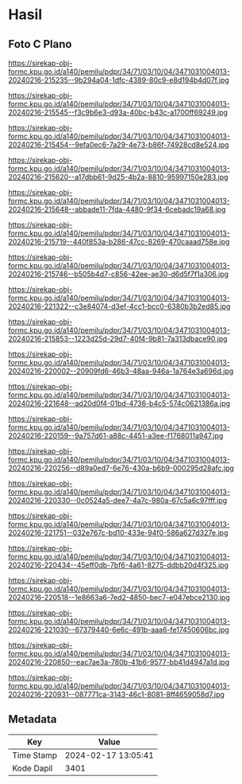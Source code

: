 # Hasil

## Foto C Plano

https://sirekap-obj-formc.kpu.go.id/a140/pemilu/pdpr/34/71/03/10/04/3471031004013-20240216-215235--9b294a04-1dfc-4389-80c9-e8d194b4d07f.jpg

https://sirekap-obj-formc.kpu.go.id/a140/pemilu/pdpr/34/71/03/10/04/3471031004013-20240216-215545--f3c9b6e3-d93a-40bc-b43c-a1700ff69249.jpg

https://sirekap-obj-formc.kpu.go.id/a140/pemilu/pdpr/34/71/03/10/04/3471031004013-20240216-215454--9efa0ec6-7a29-4e73-b86f-74928cd8e524.jpg

https://sirekap-obj-formc.kpu.go.id/a140/pemilu/pdpr/34/71/03/10/04/3471031004013-20240216-215620--a17dbb61-9d25-4b2a-8810-95997150e283.jpg

https://sirekap-obj-formc.kpu.go.id/a140/pemilu/pdpr/34/71/03/10/04/3471031004013-20240216-215648--abbade11-7fda-4480-9f34-6cebadc19a68.jpg

https://sirekap-obj-formc.kpu.go.id/a140/pemilu/pdpr/34/71/03/10/04/3471031004013-20240216-215719--440f853a-b286-47cc-8269-470caaad758e.jpg

https://sirekap-obj-formc.kpu.go.id/a140/pemilu/pdpr/34/71/03/10/04/3471031004013-20240216-215746--b505b4d7-c856-42ee-ae30-d6d5f7f1a306.jpg

https://sirekap-obj-formc.kpu.go.id/a140/pemilu/pdpr/34/71/03/10/04/3471031004013-20240216-221322--c3e84074-d3ef-4cc1-bcc0-6380b3b2ed85.jpg

https://sirekap-obj-formc.kpu.go.id/a140/pemilu/pdpr/34/71/03/10/04/3471031004013-20240216-215853--1223d25d-29d7-40f4-9b81-7a313dbace90.jpg

https://sirekap-obj-formc.kpu.go.id/a140/pemilu/pdpr/34/71/03/10/04/3471031004013-20240216-220002--20909fd6-46b3-48aa-946a-1a764e3a696d.jpg

https://sirekap-obj-formc.kpu.go.id/a140/pemilu/pdpr/34/71/03/10/04/3471031004013-20240216-221648--ad20d0f4-01bd-4736-b4c5-574c0621386a.jpg

https://sirekap-obj-formc.kpu.go.id/a140/pemilu/pdpr/34/71/03/10/04/3471031004013-20240216-220159--9a757d61-a88c-4451-a3ee-f1768011a947.jpg

https://sirekap-obj-formc.kpu.go.id/a140/pemilu/pdpr/34/71/03/10/04/3471031004013-20240216-220256--d89a0ed7-6e76-430a-b6b9-000295d28afc.jpg

https://sirekap-obj-formc.kpu.go.id/a140/pemilu/pdpr/34/71/03/10/04/3471031004013-20240216-220330--0c0524a5-dee7-4a7c-980a-67c5a6c97fff.jpg

https://sirekap-obj-formc.kpu.go.id/a140/pemilu/pdpr/34/71/03/10/04/3471031004013-20240216-221751--032e767c-bd10-433e-94f0-586a627d327e.jpg

https://sirekap-obj-formc.kpu.go.id/a140/pemilu/pdpr/34/71/03/10/04/3471031004013-20240216-220434--45eff0db-7bf6-4a61-8275-ddbb20d4f325.jpg

https://sirekap-obj-formc.kpu.go.id/a140/pemilu/pdpr/34/71/03/10/04/3471031004013-20240216-220518--1e8663a6-7ed2-4850-bec7-e047ebce2130.jpg

https://sirekap-obj-formc.kpu.go.id/a140/pemilu/pdpr/34/71/03/10/04/3471031004013-20240216-221030--67379440-6e6c-491b-aaa6-fe17450606bc.jpg

https://sirekap-obj-formc.kpu.go.id/a140/pemilu/pdpr/34/71/03/10/04/3471031004013-20240216-220850--eac7ae3a-780b-41b6-9577-bb41d4947a1d.jpg

https://sirekap-obj-formc.kpu.go.id/a140/pemilu/pdpr/34/71/03/10/04/3471031004013-20240216-220931--087771ca-3143-46c1-8081-8ff4659058d7.jpg


## Metadata

| Key        | Value               |
| ---------- | ------------------- |
| Time Stamp | 2024-02-17 13:05:41 |
| Kode Dapil | 3401                |



